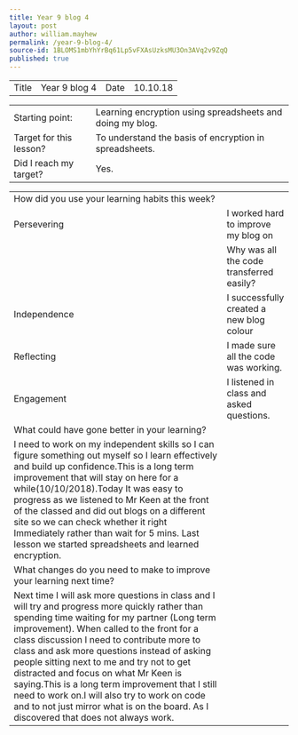 ```yaml
---
title: Year 9 blog 4
layout: post
author: william.mayhew
permalink: /year-9-blog-4/
source-id: 1BLOMS1mbYhYrBq61Lp5vFXAsUzksMU3On3AVq2v9ZqQ
published: true
---
```

<table>
  <tr>
    <td>Title</td>
    <td>Year 9 blog 4</td>
    <td>Date</td>
    <td>10.10.18</td>
  </tr>
</table>


<table>
  <tr>
    <td>Starting point:</td>
    <td>Learning encryption using spreadsheets and doing my blog.</td>
  </tr>
  <tr>
    <td>Target for this lesson?</td>
    <td>To understand the basis of encryption in spreadsheets.</td>
  </tr>
  <tr>
    <td>Did I reach my target? </td>
    <td>Yes.</td>
  </tr>
</table>


<table>
  <tr>
    <td>How did you use your learning habits this week?</td>
    <td></td>
  </tr>
  <tr>
    <td>Persevering</td>
    <td>I worked hard to improve my blog on </td>
  </tr>
  <tr>
    <td></td>
    <td>Why was all the code transferred easily?</td>
  </tr>
  <tr>
    <td>Independence</td>
    <td>I successfully created a new blog colour</td>
  </tr>
  <tr>
    <td>Reflecting</td>
    <td>I made sure all the code was working.</td>
  </tr>
  <tr>
    <td>Engagement</td>
    <td>I listened in class and asked questions.</td>
  </tr>
  <tr>
    <td>What could have gone better in your learning?</td>
    <td></td>
  </tr>
  <tr>
    <td>I need to work on my independent skills so I can figure something out myself so I learn effectively and build up confidence.This is a long term improvement that will stay on here for a while(10/10/2018).Today It was easy to progress as we listened to Mr Keen at the front of the classed and did out blogs on a different site so we can check  whether it right Immediately rather than wait for 5 mins. Last lesson we started spreadsheets and learned encryption.</td>
    <td></td>
  </tr>
  <tr>
    <td>What changes do you need to make to improve your learning next time?</td>
    <td></td>
  </tr>
  <tr>
    <td>Next time I will ask more questions in class and I will try and progress more quickly rather than spending time waiting for my partner (Long term improvement). When called to the front for a class discussion I need to contribute more to class and ask more questions instead of asking people sitting next to me and try not to get distracted and focus on what Mr Keen is saying.This is a long term improvement that I still need to work on.I will also try to work on code and to not just mirror what is on the board. As I discovered that does not always work.</td>
    <td></td>
  </tr>
</table>


